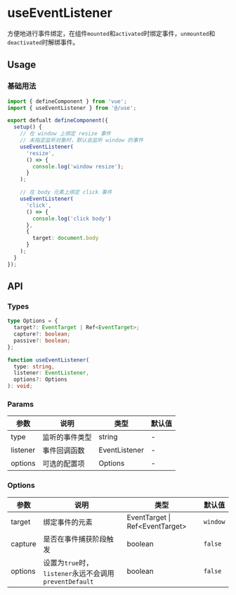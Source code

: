 # useEventListener
方便地进行事件绑定，在组件`mounted`和`activated`时绑定事件，`unmounted`和`deactivated`时解绑事件。

## Usage
### 基础用法
```ts
import { defineComponent } from 'vue';
import { useEventListener } from '@/use';

export defualt defineComponent({
  setup() {
    // 在 window 上绑定 resize 事件
    // 未指定监听对象时，默认会监听 window 的事件
    useEventListener(
      'resize',
      () => {
        console.log('window resize');
      }
    );

    // 在 body 元素上绑定 click 事件
    useEventListener(
      'click',
      () => {
        console.log('click body')
      },
      {
        target: document.body
      }
    );
  }
});
```

## API
### Types
```ts
type Options = {
  target?: EventTarget | Ref<EventTarget>;
  capture?: boolean;
  passive?: boolean;
};

function useEventListener(
  type: string,
  listener: EventListener,
  options?: Options
): void;
```

### Params
| 参数     | 说明           | 类型          | 默认值 |
|----------|----------------|---------------|--------|
| type     | 监听的事件类型 | string        | -      |
| listener | 事件回调函数   | EventListener | -      |
| options  | 可选的配置项   | Options       | -      |

### Options
| 参数    | 说明                                                   | 类型                              | 默认值   |
|---------|--------------------------------------------------------|-----------------------------------|----------|
| target  | 绑定事件的元素                                         | EventTarget \| Ref\<EventTarget\> | `window` |
| capture | 是否在事件捕获阶段触发                                 | boolean                           | `false`  |
| options | 设置为`true`时，`listener`永远不会调用`preventDefault` | boolean                           | `false`  |
